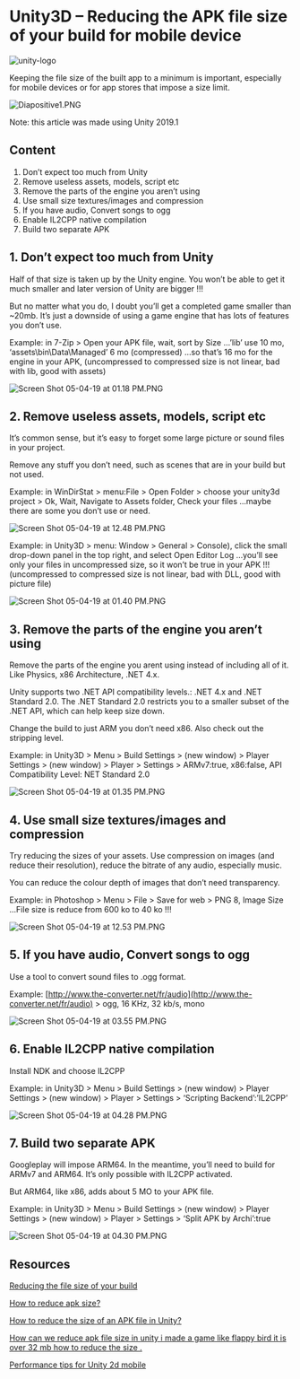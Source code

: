 Unity3D – Reducing the APK file size of your build for mobile device
======

![unity-logo](screenshots/unity-logo.png)

Keeping the file size of the built app to a minimum is important, especially for mobile devices or for app stores that impose a size limit.

![Diapositive1.PNG](screenshots/diapositive1_002.png)

Note: this article was made using Unity 2019.1

## Content

1.  Don’t expect too much from Unity
2.  Remove useless assets, models, script etc
3.  Remove the parts of the engine you aren’t using
4.  Use small size textures/images and compression
5.  If you have audio, Convert songs to ogg
6.  Enable IL2CPP native compilation
7.  Build two separate APK

## 1\. Don’t expect too much from Unity

Half of that size is taken up by the Unity engine. You won’t be able to get it much smaller and later version of Unity are bigger !!!

But no matter what you do, I doubt you’ll get a completed game smaller than ~20mb. It’s just a downside of using a game engine that has lots of features you don’t use.

Example: in 7-Zip > Open your APK file, wait, sort by Size …’lib’ use 10 mo, ‘assets\bin\Data\Managed’ 6 mo (compressed) …so that’s 16 mo for the engine in your APK, (uncompressed to compressed size is not linear, bad with lib, good with assets)

![Screen Shot 05-04-19 at 01.18 PM.PNG](screenshots/screen-shot-05-04-19-at-01_003.png)

## 2\. Remove useless assets, models, script etc

It’s common sense, but it’s easy to forget some large picture or sound files in your project.

Remove any stuff you don’t need, such as scenes that are in your build but not used.

Example: in WinDirStat > menu:File > Open Folder > choose your unity3d project > Ok, Wait, Navigate to Assets folder, Check your files …maybe there are some you don’t use or need.

![Screen Shot 05-04-19 at 12.48 PM.PNG](screenshots/screen-shot-05-04-19-at-12_002.png)

Example: in Unity3D > menu: Window > General > Console), click the small drop-down panel in the top right, and select Open Editor Log …you’ll see only your files in uncompressed size, so it won’t be true in your APK !!! (uncompressed to compressed size is not linear, bad with DLL, good with picture file)

![Screen Shot 05-04-19 at 01.40 PM.PNG](screenshots/screen-shot-05-04-19-at-01.png)

## 3\. Remove the parts of the engine you aren’t using

Remove the parts of the engine you arent using instead of including all of it. Like Physics, x86 Architecture, .NET 4.x.

Unity supports two .NET API compatibility levels.: .NET 4.x and .NET Standard 2.0\. The .NET Standard 2.0 restricts you to a smaller subset of the .NET API, which can help keep size down.


Change the build to just ARM you don’t need x86\. Also check out the stripping level.

Example: in Unity3D > Menu > Build Settings > (new window) > Player Settings > (new window) > Player > Settings > ARMv7:true, x86:false, API Compatibility Level: NET Standard 2.0

![Screen Shot 05-04-19 at 01.35 PM.PNG](screenshots/screen-shot-05-04-19-at-01_002.png)


## 4\. Use small size textures/images and compression

Try reducing the sizes of your assets. Use compression on images (and reduce their resolution), reduce the bitrate of any audio, especially music.

You can reduce the colour depth of images that don’t need transparency.

Example: in Photoshop > Menu > File > Save for web > PNG 8, Image Size …File size is reduce from 600 ko to 40 ko !!!

![Screen Shot 05-04-19 at 12.53 PM.PNG](screenshots/screen-shot-05-04-19-at-12.png)

## 5\. If you have audio, Convert songs to ogg

Use a tool to convert sound files to .ogg format.

Example: [http://www.the-converter.net/fr/audio](http://www.the-converter.net/fr/audio) > ogg, 16 KHz, 32 kb/s, mono

![Screen Shot 05-04-19 at 03.55 PM.PNG](screenshots/screen-shot-05-04-19-at-03.png)

## 6\. Enable IL2CPP native compilation

Install NDK and choose IL2CPP

Example: in Unity3D > Menu > Build Settings > (new window) > Player Settings > (new window) > Player > Settings > ‘Scripting Backend’:’IL2CPP’

![Screen Shot 05-04-19 at 04.28 PM.PNG](screenshots/screen-shot-05-04-19-at-04.png)

## 7\. Build two separate APK

Googleplay will impose ARM64\. In the meantime, you’ll need to build for ARMv7 and ARM64\. It’s only possible with IL2CPP activated.

But ARM64, like x86, adds about 5 MO to your APK file.

Example: in Unity3D > Menu > Build Settings > (new window) > Player Settings > (new window) > Player > Settings > ‘Split APK by Archi’:true

![Screen Shot 05-04-19 at 04.30 PM.PNG](screenshots/screen-shot-05-04-19-at-04_002.png)

## Resources

[Reducing the file size of your build](https://docs.unity3d.com/Manual/ReducingFilesize.html)

[How to reduce apk size?](https://forum.unity.com/threads/how-to-reduce-apk-size.493746/)

[How to reduce the size of an APK file in Unity?](https://stackoverflow.com/questions/28100362/how-to-reduce-the-size-of-an-apk-file-in-unity)

[How can we reduce apk file size in unity i made a game like flappy bird it is over 32 mb how to reduce the size .](https://www.reddit.com/r/Unity2D/comments/6jf887/how_can_we_reduce_apk_file_size_in_unity_i_made_a/)

[Performance tips for Unity 2d mobile](https://divillysausages.com/2016/01/21/performance-tips-for-unity-2d-mobile/)